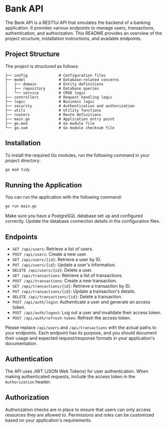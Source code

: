 
# Bank API

The Bank API is a RESTful API that simulates the backend of a banking application. It provides various endpoints to manage users, transactions, authentication, and authorization. This README provides an overview of the project structure, installation instructions, and available endpoints.

## Project Structure

The project is structured as follows:

```
├── config              # Configuration files
├── model               # Database-related concerns
│   ├── domain          # Entity definitions
│   ├── repository      # Database queries
│   └── service         # CRUD logic
├── controllers         # Request handling logic
├── logic               # Business logic
├── security            # Authentication and authorization
├── utils               # Utility functions
├── routers             # Route definitions
├── main.go             # Application entry point
├── go.mod              # Go module file
└── go.sum              # Go module checksum file
```

## Installation

To install the required Go modules, run the following command in your project directory:

```bash
go mod tidy
```

## Running the Application

You can run the application with the following command:

```bash
go run main.go
```

Make sure you have a PostgreSQL database set up and configured correctly. Update the database connection details in the configuration files.

## Endpoints

- `GET /api/users`: Retrieve a list of users.
- `POST /api/users`: Create a new user.
- `GET /api/users/{id}`: Retrieve a user by ID.
- `PUT /api/users/{id}`: Update a user's information.
- `DELETE /api/users/{id}`: Delete a user.
- `GET /api/transactions`: Retrieve a list of transactions.
- `POST /api/transactions`: Create a new transaction.
- `GET /api/transactions/{id}`: Retrieve a transaction by ID.
- `PUT /api/transactions/{id}`: Update a transaction's details.
- `DELETE /api/transactions/{id}`: Delete a transaction.
- `POST /api/auth/login`: Authenticate a user and generate an access token.
- `POST /api/auth/logout`: Log out a user and invalidate their access token.
- `POST /api/auth/refresh-token`: Refresh the access token.

Please replace `/api/users` and `/api/transactions` with the actual paths to your endpoints. Each endpoint has its purpose, and you should document their usage and expected request/response formats in your application's documentation.

## Authentication

The API uses JWT (JSON Web Tokens) for user authentication. When making authenticated requests, include the access token in the `Authorization` header.

## Authorization

Authorization checks are in place to ensure that users can only access resources they are allowed to. Permissions and roles can be customized based on your application's requirements.
